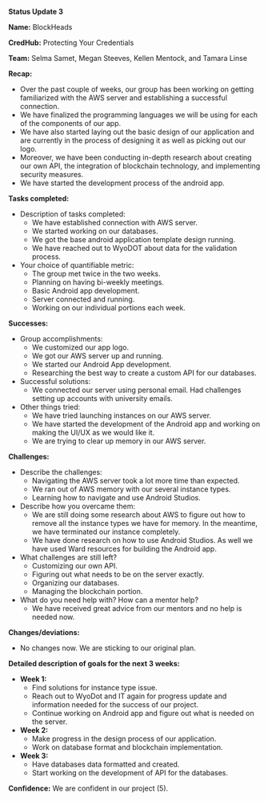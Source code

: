 **Status Update 3**

**Name:** BlockHeads

**CredHub:** Protecting Your Credentials

**Team:** Selma Samet, Megan Steeves, Kellen Mentock, and Tamara Linse

**Recap:**
- Over the past couple of weeks, our group has been working on getting familiarized with the AWS server and establishing a successful connection.
- We have finalized the programming languages we will be using for each of the components of our app.
- We have also started laying out the basic design of our application and are currently in the process of designing it as well as picking out our logo.
- Moreover, we have been conducting in-depth research about creating our own API, the integration of blockchain technology, and implementing security measures.
- We have started the development process of the android app.

**Tasks completed:**
- Description of tasks completed:
  - We have established connection with AWS server.
  - We started working on our databases.
  - We got the base android application template design running.
  - We have reached out to WyoDOT about data for the validation process.
- Your choice of quantifiable metric:
  - The group met twice in the two weeks.
  - Planning on having bi-weekly meetings.
  - Basic Android app development.
  - Server connected and running.
  - Working on our individual portions each week.

**Successes:**
- Group accomplishments:
  - We customized our app logo.
  - We got our AWS server up and running.
  - We started our Android App development.
  - Researching the best way to create a custom API for our databases.
- Successful solutions:
  - We connected our server using personal email. Had challenges setting up accounts with university emails.
- Other things tried:
  - We have tried launching instances on our AWS server.
  - We have started the development of the Android app and working on making the UI/UX as we would like it.
  - We are trying to clear up memory in our AWS server.

**Challenges:**
- Describe the challenges:
  - Navigating the AWS server took a lot more time than expected.
  - We ran out of AWS memory with our several instance types.
  - Learning how to navigate and use Android Studios.
- Describe how you overcame them:
  - We are still doing some research about AWS to figure out how to remove all the instance types we have for memory. In the meantime, we have terminated our instance completely.
  - We have done research on how to use Android Studios. As well we have used Ward resources for building the Android app.
- What challenges are still left?
  - Customizing our own API.
  - Figuring out what needs to be on the server exactly.
  - Organizing our databases.
  - Managing the blockchain portion.
- What do you need help with? How can a mentor help?
  - We have received great advice from our mentors and no help is needed now.

**Changes/deviations:**
- No changes now. We are sticking to our original plan.

**Detailed description of goals for the next 3 weeks:**
- **Week 1:**
  - Find solutions for instance type issue.
  - Reach out to WyoDot and IT again for progress update and information needed for the success of our project.
  - Continue working on Android app and figure out what is needed on the server.
- **Week 2:**
  - Make progress in the design process of our application.
  - Work on database format and blockchain implementation.
- **Week 3:**
  - Have databases data formatted and created.
  - Start working on the development of API for the databases.

**Confidence:** We are confident in our project (5).
